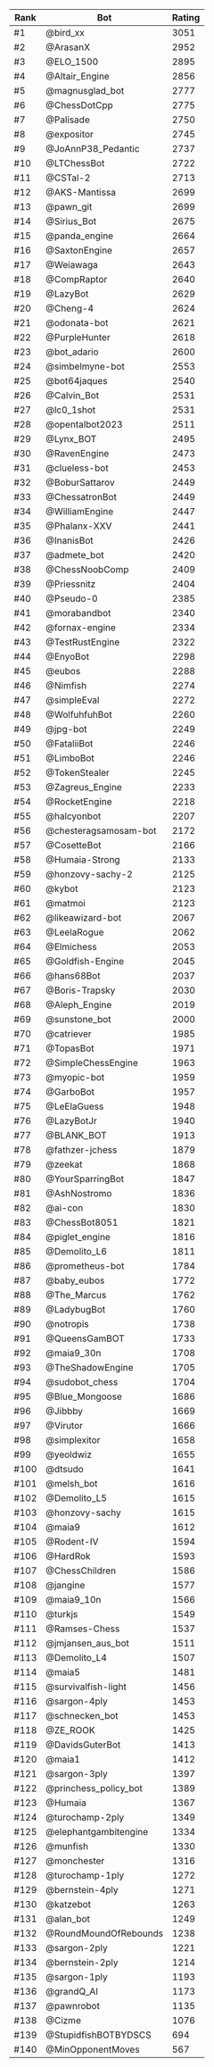 Rank|Bot|Rating
---|---|---
#1|@bird_xx|3051
#2|@ArasanX|2952
#3|@ELO_1500|2895
#4|@Altair_Engine|2856
#5|@magnusglad_bot|2777
#6|@ChessDotCpp|2775
#7|@Palisade|2750
#8|@expositor|2745
#9|@JoAnnP38_Pedantic|2737
#10|@LTChessBot|2722
#11|@CSTal-2|2713
#12|@AKS-Mantissa|2699
#13|@pawn_git|2699
#14|@Sirius_Bot|2675
#15|@panda_engine|2664
#16|@SaxtonEngine|2657
#17|@Weiawaga|2643
#18|@CompRaptor|2640
#19|@LazyBot|2629
#20|@Cheng-4|2624
#21|@odonata-bot|2621
#22|@PurpleHunter|2618
#23|@bot_adario|2600
#24|@simbelmyne-bot|2553
#25|@bot64jaques|2540
#26|@Calvin_Bot|2531
#27|@lc0_1shot|2531
#28|@opentalbot2023|2511
#29|@Lynx_BOT|2495
#30|@RavenEngine|2473
#31|@clueless-bot|2453
#32|@BoburSattarov|2449
#33|@ChessatronBot|2449
#34|@WilliamEngine|2447
#35|@Phalanx-XXV|2441
#36|@InanisBot|2426
#37|@admete_bot|2420
#38|@ChessNoobComp|2409
#39|@Priessnitz|2404
#40|@Pseudo-0|2385
#41|@morabandbot|2340
#42|@fornax-engine|2334
#43|@TestRustEngine|2322
#44|@EnyoBot|2298
#45|@eubos|2288
#46|@Nimfish|2274
#47|@simpleEval|2272
#48|@WolfuhfuhBot|2260
#49|@jpg-bot|2249
#50|@FataliiBot|2246
#51|@LimboBot|2246
#52|@TokenStealer|2245
#53|@Zagreus_Engine|2233
#54|@RocketEngine|2218
#55|@halcyonbot|2207
#56|@chesteragsamosam-bot|2172
#57|@CosetteBot|2166
#58|@Humaia-Strong|2133
#59|@honzovy-sachy-2|2125
#60|@kybot|2123
#61|@matmoi|2123
#62|@likeawizard-bot|2067
#63|@LeelaRogue|2062
#64|@Elmichess|2053
#65|@Goldfish-Engine|2045
#66|@hans68Bot|2037
#67|@Boris-Trapsky|2030
#68|@Aleph_Engine|2019
#69|@sunstone_bot|2000
#70|@catriever|1985
#71|@TopasBot|1971
#72|@SimpleChessEngine|1963
#73|@myopic-bot|1959
#74|@GarboBot|1957
#75|@LeElaGuess|1948
#76|@LazyBotJr|1940
#77|@BLANK_BOT|1913
#78|@fathzer-jchess|1879
#79|@zeekat|1868
#80|@YourSparringBot|1847
#81|@AshNostromo|1836
#82|@ai-con|1830
#83|@ChessBot8051|1821
#84|@piglet_engine|1816
#85|@Demolito_L6|1811
#86|@prometheus-bot|1784
#87|@baby_eubos|1772
#88|@The_Marcus|1762
#89|@LadybugBot|1760
#90|@notropis|1738
#91|@QueensGamBOT|1733
#92|@maia9_30n|1708
#93|@TheShadowEngine|1705
#94|@sudobot_chess|1704
#95|@Blue_Mongoose|1686
#96|@Jibbby|1669
#97|@Virutor|1666
#98|@simplexitor|1658
#99|@yeoldwiz|1655
#100|@dtsudo|1641
#101|@melsh_bot|1616
#102|@Demolito_L5|1615
#103|@honzovy-sachy|1615
#104|@maia9|1612
#105|@Rodent-IV|1594
#106|@HardRok|1593
#107|@ChessChildren|1586
#108|@jangine|1577
#109|@maia9_10n|1566
#110|@turkjs|1549
#111|@Ramses-Chess|1537
#112|@jmjansen_aus_bot|1511
#113|@Demolito_L4|1507
#114|@maia5|1481
#115|@survivalfish-light|1456
#116|@sargon-4ply|1453
#117|@schnecken_bot|1453
#118|@ZE_ROOK|1425
#119|@DavidsGuterBot|1413
#120|@maia1|1412
#121|@sargon-3ply|1397
#122|@princhess_policy_bot|1389
#123|@Humaia|1367
#124|@turochamp-2ply|1349
#125|@elephantgambitengine|1334
#126|@munfish|1330
#127|@monchester|1316
#128|@turochamp-1ply|1272
#129|@bernstein-4ply|1271
#130|@katzebot|1263
#131|@alan_bot|1249
#132|@RoundMoundOfRebounds|1238
#133|@sargon-2ply|1221
#134|@bernstein-2ply|1214
#135|@sargon-1ply|1193
#136|@grandQ_AI|1173
#137|@pawnrobot|1135
#138|@Cizme|1076
#139|@StupidfishBOTBYDSCS|694
#140|@MinOpponentMoves|567
